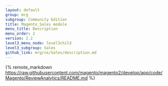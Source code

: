 ```yaml
---
layout: default
group: mrg
subgroup: Community Edition
title: Magento_Sales module
menu_title: Description
menu_order: 2
version: 2.2
level3_menu_node: level3child
level3_subgroup: Sales
github_link: mrg/ce/Sales/description.md
---
```


{% remote_markdown https://raw.githubusercontent.com/magento/magento2/develop/app/code/Magento/ReviewAnalytics/README.md %}
